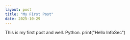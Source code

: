 ```yaml
---
layout: post
title: "My First Post"
date: 2025-10-29
---
```

This is my first post and well. Python.
print("Hello InfoSec")
